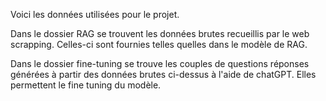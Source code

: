 Voici les données utilisées pour le projet.

Dans le dossier RAG se trouvent les données brutes recueillis par le web scrapping. Celles-ci sont fournies telles quelles dans le modèle de RAG.

Dans le dossier fine-tuning se trouve les couples de questions réponses générées à partir des données brutes ci-dessus à l'aide de chatGPT. Elles permettent le fine tuning du modèle.
